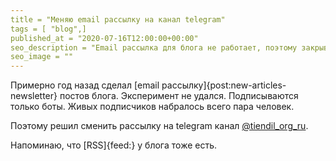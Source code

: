 ```yaml
---
title = "Меняю email рассылку на канал telegram"
tags = [ "blog",]
published_at = "2020-07-16T12:00:00+00:00"
seo_description = "Email рассылка для блога не работает, поэтому закрывается. Теперь новые посты будут публиковаться в telegram канале."
seo_image = ""
---
```


Примерно год назад сделал [email рассылку]{post:new-articles-newsletter} постов блога. Эксперимент не удался. Подписываются только боты. Живых подписчиков набралось всего пара человек.

Поэтому решил сменить рассылку на telegram канал [@tiendil_org_ru](https://t.me/tiendil_org_ru).

Напоминаю, что [RSS]{feed:} у блога тоже есть.
